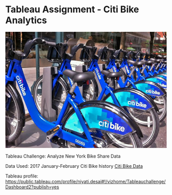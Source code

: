 # Tableau Assignment - Citi Bike Analytics

![Citi-Bikes](Images/citi-bike-station-bikes.jpg)

Tableau Challenge: Analyze New York Bike Share Data

Data Used: 2017 January-February Citi Bike history [Citi Bike Data](https://www.citibikenyc.com/system-data)

Tableau profile: https://public.tableau.com/profile/niyati.desai#!/vizhome/Tableauchallenge/Dashboard2?publish=yes